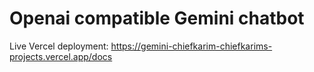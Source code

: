 # Openai compatible Gemini chatbot

Live Vercel deployment: <https://gemini-chiefkarim-chiefkarims-projects.vercel.app/docs>
